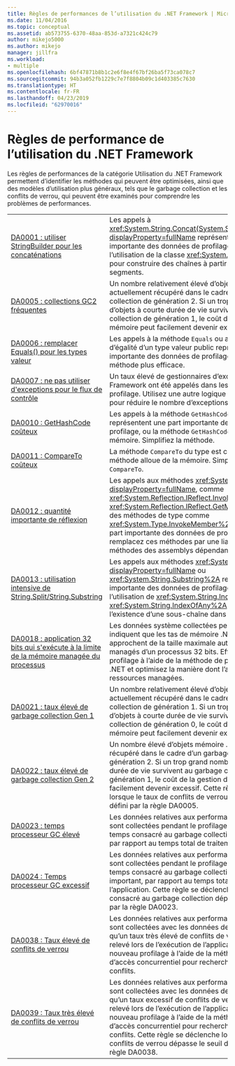```yaml
---
title: Règles de performances de l’utilisation du .NET Framework | Microsoft Docs
ms.date: 11/04/2016
ms.topic: conceptual
ms.assetid: ab573755-6370-48aa-853d-a7321c424c79
author: mikejo5000
ms.author: mikejo
manager: jillfra
ms.workload:
- multiple
ms.openlocfilehash: 6bf47871b8b1c2e6f8e4f67bf26ba5f73ca078c7
ms.sourcegitcommit: 94b3a052fb1229c7e7f8804b09c1d403385c7630
ms.translationtype: HT
ms.contentlocale: fr-FR
ms.lasthandoff: 04/23/2019
ms.locfileid: "62970016"
---
```

# <a name="net-framework-usage-performance-rules"></a>Règles de performance de l’utilisation du .NET Framework
Les règles de performances de la catégorie Utilisation du .NET Framework permettent d’identifier les méthodes qui peuvent être optimisées, ainsi que des modèles d’utilisation plus généraux, tels que le garbage collection et les conflits de verrou, qui peuvent être examinés pour comprendre les problèmes de performances.

|||
|-|-|
|[DA0001 : utiliser StringBuilder pour les concaténations](../profiling/da0001-use-stringbuilder-for-concatenations.md)|Les appels à <xref:System.String.Concat(System.String,System.String)?displayProperty=fullName> représentent une part importante des données de profilage. Envisagez l’utilisation de la classe <xref:System.Text.StringBuilder> pour construire des chaînes à partir de plusieurs segments.|
|[DA0005 : collections GC2 fréquentes](../profiling/da0005-frequent-gc2-collections.md)|Un nombre relativement élevé d’objets mémoire .NET est actuellement récupéré dans le cadre d’un garbage collection de génération 2. Si un trop grand nombre d’objets à courte durée de vie survivent au garbage collection de génération 1, le coût de la gestion de mémoire peut facilement devenir excessif.|
|[DA0006 : remplacer Equals() pour les types valeur](../profiling/da0006-override-equals-parens-for-value-types.md)|Les appels à la méthode `Equals` ou aux opérateurs d’égalité d’un type valeur public représentent une part importante des données de profilage. Implémentez une méthode plus efficace.|
|[DA0007 : ne pas utiliser d'exceptions pour le flux de contrôle](../profiling/da0007-avoid-using-exceptions-for-control-flow.md)|Un taux élevé de gestionnaires d’exceptions .NET Framework ont été appelés dans les données de profilage. Utilisez une autre logique de flux de contrôle pour réduire le nombre d’exceptions levées.|
|[DA0010 : GetHashCode coûteux](../profiling/da0010-expensive-gethashcode.md)|Les appels à la méthode `GetHashCode` du type représentent une part importante des données de profilage, ou la méthode `GetHashCode` alloue de la mémoire. Simplifiez la méthode.|
|[DA0011 : CompareTo coûteux](../profiling/da0011-expensive-compareto.md)|La méthode `CompareTo` du type est coûteuse ou la méthode alloue de la mémoire. Simplifiez la méthode `CompareTo`.|
|[DA0012 : quantité importante de réflexion](../profiling/da0012-significant-amount-of-reflection.md)|Les appels aux méthodes <xref:System.Reflection?displayProperty=fullName>, comme <xref:System.Reflection.IReflect.InvokeMember%2A> et <xref:System.Reflection.IReflect.GetMember%2A>, ou à des méthodes de type comme <xref:System.Type.InvokeMember%2A>, représentent une part importante des données de profilage. Si possible, remplacez ces méthodes par une liaison anticipée aux méthodes des assemblys dépendants.|
|[DA0013 : utilisation intensive de String.Split/String.Substring](../profiling/da0013-high-usage-of-string-split-or-string-substring.md)|Les appels aux méthodes <xref:System.String.Split%2A?displayProperty=fullName> ou <xref:System.String.Substring%2A> représentent une part importante des données de profilage. Envisagez l’utilisation de <xref:System.String.IndexOf%2A> ou de <xref:System.String.IndexOfAny%2A> si vous testez l’existence d’une sous-chaîne dans une chaîne.|
|[DA0018 : application 32 bits qui s'exécute à la limite de la mémoire managée du processus](../profiling/da0018-32-bit-application-running-at-process-managed-memory-limits.md)|Les données système collectées pendant le profilage indiquent que les tas de mémoire .NET Framework approchent de la taille maximale autorisée pour les tas managés d’un processus 32 bits. Effectuez un nouveau profilage à l’aide de la méthode de profilage de mémoire .NET et optimisez la manière dont l’application utilise les ressources managées.|
|[DA0021 : taux élevé de garbage collection Gen 1](../profiling/da0021-high-rate-of-gen-1-garbage-collections.md)|Un nombre relativement élevé d’objets mémoire .NET est actuellement récupéré dans le cadre d’un garbage collection de génération 1. Si un trop grand nombre d’objets à courte durée de vie survivent au garbage collection de génération 0, le coût de la gestion de mémoire peut facilement devenir excessif.|
|[DA0022 : taux élevé de garbage collection Gen 2](../profiling/da0022-high-rate-of-gen-2-garbage-collections.md)|Un nombre élevé d’objets mémoire .NET est actuellement récupéré dans le cadre d’un garbage collection de génération 2. Si un trop grand nombre d’objets à courte durée de vie survivent au garbage collection de génération 1, le coût de la gestion de mémoire peut facilement devenir excessif. Cette règle se déclenche lorsque le taux de conflits de verrou dépasse le seuil défini par la règle DA0005.|
|[DA0023 : temps processeur GC élevé](../profiling/da0023-high-gc-cpu-time.md)|Les données relatives aux performances système qui sont collectées pendant le profilage indiquent que le temps consacré au garbage collection est très important, par rapport au temps total de traitement de l’application.|
|[DA0024 : Temps processeur GC excessif](../profiling/da0024-excessive-gc-cpu-time.md)|Les données relatives aux performances système qui sont collectées pendant le profilage indiquent que le temps consacré au garbage collection est extrêmement important, par rapport au temps total de traitement de l’application. Cette règle se déclenche lorsque le temps consacré au garbage collection dépasse le seuil défini par la règle DA0023.|
|[DA0038 : Taux élevé de conflits de verrou](../profiling/da0038-high-rate-of-lock-contentions.md)|Les données relatives aux performances système qui sont collectées avec les données de profilage indiquent qu’un taux très élevé de conflits de verrouillage a été relevé lors de l’exécution de l’application. Effectuez un nouveau profilage à l’aide de la méthode de profilage d’accès concurrentiel pour rechercher la cause des conflits.|
|[DA0039 : Taux très élevé de conflits de verrou](../profiling/da0039-very-high-rate-of-lock-contentions.md)|Les données relatives aux performances système qui sont collectées avec les données de profilage indiquent qu’un taux excessif de conflits de verrouillage a été relevé lors de l’exécution de l’application. Effectuez un nouveau profilage à l’aide de la méthode de profilage d’accès concurrentiel pour rechercher la cause des conflits. Cette règle se déclenche lorsque le taux de conflits de verrou dépasse le seuil défini par la règle DA0038.|